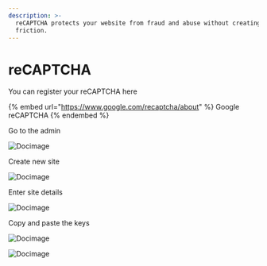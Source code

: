 ```yaml
---
description: >-
  reCAPTCHA protects your website from fraud and abuse without creating
  friction.
---
```


# reCAPTCHA

You can register your reCAPTCHA here

{% embed url="https://www.google.com/recaptcha/about" %}
Google reCAPTCHA
{% endembed %}

Go to the admin

![Docimage](https://i.imgur.com/fPZHKIN.png)

Create new site

![Docimage](https://i.imgur.com/pU5SFHY.png)

Enter site details

![Docimage](https://i.imgur.com/oitnrNv.png)

Copy and paste the keys

![Docimage](https://i.imgur.com/ufAgX0r.png)

![Docimage](https://i.imgur.com/pHFEmZC.png)

